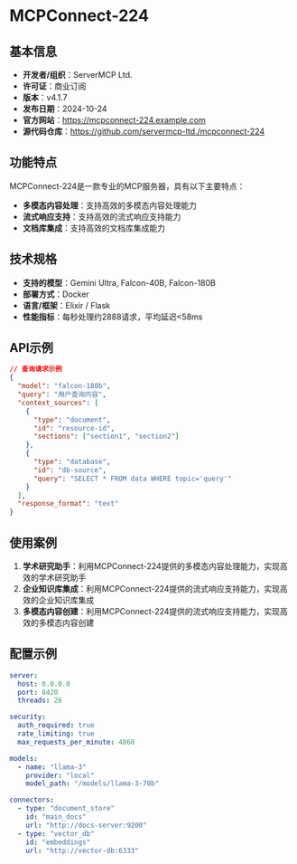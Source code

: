 # MCPConnect-224

## 基本信息

- **开发者/组织**：ServerMCP Ltd.
- **许可证**：商业订阅
- **版本**：v4.1.7
- **发布日期**：2024-10-24
- **官方网站**：https://mcpconnect-224.example.com
- **源代码仓库**：https://github.com/servermcp-ltd./mcpconnect-224

## 功能特点

MCPConnect-224是一款专业的MCP服务器，具有以下主要特点：

- **多模态内容处理**：支持高效的多模态内容处理能力
- **流式响应支持**：支持高效的流式响应支持能力
- **文档库集成**：支持高效的文档库集成能力


## 技术规格

- **支持的模型**：Gemini Ultra, Falcon-40B, Falcon-180B
- **部署方式**：Docker
- **语言/框架**：Elixir / Flask
- **性能指标**：每秒处理约2888请求，平均延迟<58ms

## API示例

```json
// 查询请求示例
{
  "model": "falcon-180b",
  "query": "用户查询内容",
  "context_sources": [
    {
      "type": "document",
      "id": "resource-id",
      "sections": ["section1", "section2"]
    },
    {
      "type": "database",
      "id": "db-source",
      "query": "SELECT * FROM data WHERE topic='query'"
    }
  ],
  "response_format": "text"
}
```

## 使用案例

1. **学术研究助手**：利用MCPConnect-224提供的多模态内容处理能力，实现高效的学术研究助手
2. **企业知识库集成**：利用MCPConnect-224提供的流式响应支持能力，实现高效的企业知识库集成
3. **多模态内容创建**：利用MCPConnect-224提供的流式响应支持能力，实现高效的多模态内容创建


## 配置示例

```yaml
server:
  host: 0.0.0.0
  port: 8420
  threads: 26

security:
  auth_required: true
  rate_limiting: true
  max_requests_per_minute: 4860

models:
  - name: "llama-3"
    provider: "local"
    model_path: "/models/llama-3-70b"

connectors:
  - type: "document_store"
    id: "main_docs"
    url: "http://docs-server:9200"
  - type: "vector_db"
    id: "embeddings"
    url: "http://vector-db:6333"
```
